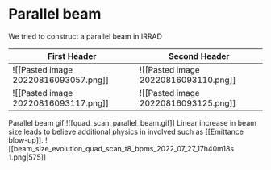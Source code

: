 # Parallel beam

We tried to construct a parallel beam in IRRAD


| First Header  | Second Header |
| ------------- | ------------- |
| ![[Pasted image 20220816093057.png]]  | ![[Pasted image 20220816093110.png]]  |
| ![[Pasted image 20220816093117.png]] | ![[Pasted image 20220816093125.png]] |


Parallel beam gif
![[quad_scan_parallel_beam.gif]]
Linear increase in beam size leads to believe additional physics in involved such as [[Emittance blow-up]].
![[beam_size_evolution_quad_scan_t8_bpms_2022_07_27_17h40m18s 1.png|575]]